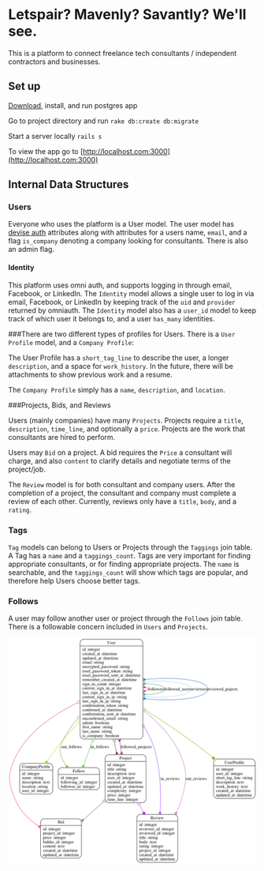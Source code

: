 # Letspair? Mavenly? Savantly? We'll see.

This is a platform to connect freelance tech consultants / independent contractors and businesses.

## Set up

[Download](http://www.postgresql.org/download/), install, and run postgres app

Go to project directory and run `rake db:create db:migrate`

Start a server locally `rails s`

To view the app go to [http://localhost.com:3000](http://localhost.com:3000)

## Internal Data Structures

### Users

Everyone who uses the platform is a User model.
The user model has [devise auth](https://github.com/plataformatec/devise) attributes along with attributes for a users name,
`email`, and a flag `is_company` denoting a company looking for consultants.
There is also an admin flag.

#### Identity

This platform uses omni auth, and supports logging in through email, Facebook, or LinkedIn.
The `Identity` model allows a single user to log in via email, Facebook, or LinkedIn
by keeping track of the `uid` and `provider` returned by omniauth. The `Identity` model also has a `user_id` model
to keep track of which user it belongs to, and a user `has_many` identities.


###There are two different types of profiles for Users. There is a `User Profile` model, and a `Company Profile`:


The User Profile has a `short_tag_line` to describe the user, a longer `description`, and a space for `work_history`.
In the future, there will be attachments to show previous work and a resume.

The `Company Profile` simply has a `name`, `description`, and `location`.

###Projects, Bids, and Reviews

Users (mainly companies) have many `Projects`. Projects require a `title`, `description`, `time_line`, and optionally a `price`.
Projects are the work that consultants are hired to perform.

Users may `Bid` on a project. A bid requires the `Price` a consultant will charge,
and also `content` to clarify details and negotiate terms of the project/job.

The `Review` model is for both consultant and company users. After the completion of a project,
the consultant and company must complete a review of each other.
Currently, reviews only have a `title`, `body`, and a `rating`.

### Tags

`Tag` models can belong to Users or Projects through the `Taggings` join table. A Tag has a `name` and a `taggings_count`.
Tags are very important for finding appropriate consultants, or for finding appropriate projects.
The `name` is searchable, and the `taggings_count` will show which tags are popular, and therefore help Users choose better tags.

### Follows

A user may follow another user or project through the `Follows` join table.
There is a followable concern included in `Users` and `Projects`.

![](/models.png)
